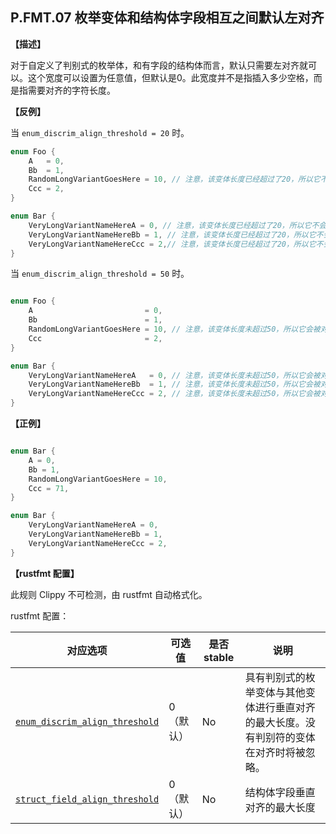 ## P.FMT.07 枚举变体和结构体字段相互之间默认左对齐

**【描述】**

对于自定义了判别式的枚举体，和有字段的结构体而言，默认只需要左对齐就可以。这个宽度可以设置为任意值，但默认是0。此宽度并不是指插入多少空格，而是指需要对齐的字符长度。

**【反例】**

当 `enum_discrim_align_threshold = 20` 时。

```rust
enum Foo {
    A   = 0,
    Bb  = 1,
    RandomLongVariantGoesHere = 10, // 注意，该变体长度已经超过了20，所以它不会被对齐
    Ccc = 2,
}

enum Bar {
    VeryLongVariantNameHereA = 0, // 注意，该变体长度已经超过了20，所以它不会被对齐
    VeryLongVariantNameHereBb = 1, // 注意，该变体长度已经超过了20，所以它不会被对齐
    VeryLongVariantNameHereCcc = 2,// 注意，该变体长度已经超过了20，所以它不会被对齐
}
```

当 `enum_discrim_align_threshold = 50` 时。

```rust

enum Foo {
    A                         = 0,
    Bb                        = 1,
    RandomLongVariantGoesHere = 10, // 注意，该变体长度未超过50，所以它会被对齐
    Ccc                       = 2,
}

enum Bar {
    VeryLongVariantNameHereA   = 0, // 注意，该变体长度未超过50，所以它会被对齐
    VeryLongVariantNameHereBb  = 1, // 注意，该变体长度未超过50，所以它会被对齐
    VeryLongVariantNameHereCcc = 2, // 注意，该变体长度未超过50，所以它会被对齐
}
```

**【正例】**

```rust

enum Bar {
    A = 0,
    Bb = 1,
    RandomLongVariantGoesHere = 10,
    Ccc = 71,
}

enum Bar {
    VeryLongVariantNameHereA = 0,
    VeryLongVariantNameHereBb = 1,
    VeryLongVariantNameHereCcc = 2,
}
```

**【rustfmt 配置】**

此规则 Clippy 不可检测，由 rustfmt 自动格式化。

rustfmt 配置：

| 对应选项 | 可选值 | 是否 stable | 说明 |
| ------ | ---- | ---- | ---- | 
| [`enum_discrim_align_threshold`](https://rust-lang.github.io/rustfmt/?#enum_discrim_align_threshold) | 0（默认） | No|  具有判别式的枚举变体与其他变体进行垂直对齐的最大长度。没有判别符的变体在对齐时将被忽略。|
| [`struct_field_align_threshold`](https://rust-lang.github.io/rustfmt/?#struct_field_align_threshold) | 0（默认） | No|  结构体字段垂直对齐的最大长度|
